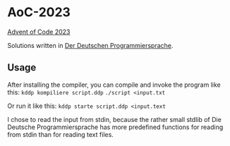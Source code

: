 # AoC-2023
[Advent of Code 2023](https://adventofcode.com/2023)

Solutions written in [Der Deutschen Programmiersprache](https://github.com/DDP-Projekt/Kompilierer).

## Usage
After installing the compiler, you can compile and invoke the program like this:
`kddp kompiliere script.ddp`
`./script <input.txt`

Or run it like this:
`kddp starte script.ddp <input.text`

I chose to read the input from stdin, because the rather small stdlib of Die Deutsche Programmiersprache has more predefined functions for reading from stdin than for reading text files.